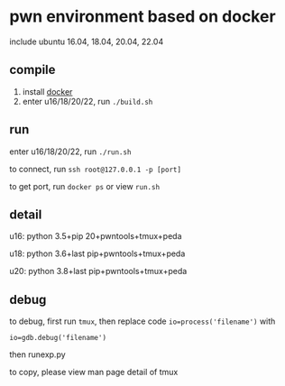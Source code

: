 # pwn environment based on docker

include ubuntu 16.04, 18.04, 20.04, 22.04

## compile

1. install [docker](https://docs.docker.com/engine/install/ubuntu/)
2. enter u16/18/20/22, run `./build.sh`

## run

enter u16/18/20/22, run `./run.sh`

to connect, run `ssh root@127.0.0.1 -p [port]`

to get port, run `docker ps` or view `run.sh`

## detail

u16: python 3.5+pip 20+pwntools+tmux+peda

u18: python 3.6+last pip+pwntools+tmux+peda

u20: python 3.8+last pip+pwntools+tmux+peda

## debug

to debug, first run `tmux`, then replace code `io=process('filename')` with 

```pyton
io=gdb.debug('filename')
```

then runexp.py

to copy, please view man page detail of tmux
